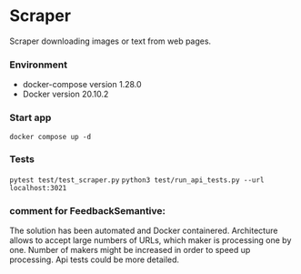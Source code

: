 # Scraper

Scraper downloading images or text from web pages.

### Environment

- docker-compose version 1.28.0
- Docker version 20.10.2

### Start app

```docker compose up -d```

### Tests

```pytest test/test_scraper.py``` 
```python3 test/run_api_tests.py --url localhost:3021``` 


### comment for FeedbackSemantive:
The solution has been automated and Docker containered.
Architecture allows to accept large numbers of URLs,
which maker is processing one by one.
Number of makers might be increased in order to speed up processing.
Api tests could be more detailed.
